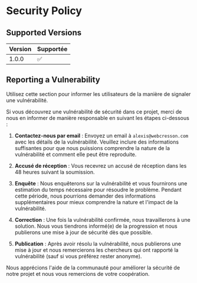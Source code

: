 # Security Policy

## Supported Versions

| Version | Supportée          |
| ------- | ------------------ |
| 1.0.0   | :white_check_mark: |

## Reporting a Vulnerability

Utilisez cette section pour informer les utilisateurs de la manière de signaler une vulnérabilité.

Si vous découvrez une vulnérabilité de sécurité dans ce projet, merci de nous en informer de manière responsable en suivant les étapes ci-dessous :

1. **Contactez-nous par email** : Envoyez un email à `alexis@webcresson.com` avec les détails de la vulnérabilité. Veuillez inclure des informations suffisantes pour que nous puissions comprendre la nature de la vulnérabilité et comment elle peut être reproduite.

2. **Accusé de réception** : Vous recevrez un accusé de réception dans les 48 heures suivant la soumission.

3. **Enquête** : Nous enquêterons sur la vulnérabilité et vous fournirons une estimation du temps nécessaire pour résoudre le problème. Pendant cette période, nous pourrions demander des informations supplémentaires pour mieux comprendre la nature et l'impact de la vulnérabilité.

4. **Correction** : Une fois la vulnérabilité confirmée, nous travaillerons à une solution. Nous vous tiendrons informé(e) de la progression et nous publierons une mise à jour de sécurité dès que possible.

5. **Publication** : Après avoir résolu la vulnérabilité, nous publierons une mise à jour et nous remercierons les chercheurs qui ont rapporté la vulnérabilité (sauf si vous préférez rester anonyme).

Nous apprécions l'aide de la communauté pour améliorer la sécurité de notre projet et nous vous remercions de votre coopération.
